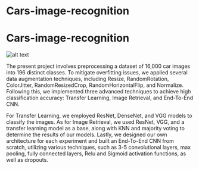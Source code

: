 # Cars-image-recognition
# Cars-image-recognition
![alt text](https://cdn-images-1.medium.com/max/1600/1*CQXQxHDKi0Q2IpdjhufEcw.jpeg)


The present project involves preprocessing a dataset of 16,000 car images into 196 distinct classes. To mitigate overfitting issues, we applied several data augmentation techniques, including Resize, RandomRotation, ColorJitter, RandomResizedCrop, RandomHorizontalFlip, and Normalize. Following this, we implemented three advanced techniques to achieve high classification accuracy: Transfer Learning, Image Retrieval, and End-To-End CNN.

For Transfer Learning, we employed ResNet, DenseNet, and VGG models to classify the images. As for Image Retrieval, we used ResNet, VGG, and a transfer learning model as a base, along with KNN and majority voting to determine the results of our models. Lastly, we designed our own architecture for each experiment and built an End-To-End CNN from scratch, utilizing various techniques, such as 3-5 convolutional layers, max pooling, fully connected layers, Relu and Sigmoid activation functions, as well as dropouts.
